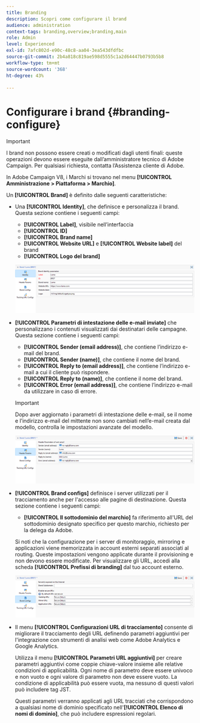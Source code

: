 ```yaml
---
title: Branding
description: Scopri come configurare il brand
audience: administration
context-tags: branding,overview;branding,main
role: Admin
level: Experienced
exl-id: 7afc802d-e90c-48c8-aa04-3ea543dfdfbc
source-git-commit: 2b4a818c819ae598d5555c1a2d64447b0793b5b8
workflow-type: tm+mt
source-wordcount: '368'
ht-degree: 43%

---
```


# Configurare i brand {#branding-configure}

>[!IMPORTANT]
>
>I brand non possono essere creati o modificati dagli utenti finali: queste operazioni devono essere eseguite dall’amministratore tecnico di Adobe Campaign. Per qualsiasi richiesta, contatta l’Assistenza cliente di Adobe.

In Adobe Campaign V8, i Marchi si trovano nel menu **[!UICONTROL Amministrazione > Piattaforma > Marchio]**.

Un **[!UICONTROL Brand]** è definito dalle seguenti caratteristiche:

* Una **[!UICONTROL Identity]**, che definisce e personalizza il brand. Questa sezione contiene i seguenti campi:

   * **[!UICONTROL Label]**, visibile nell’interfaccia
   * **[!UICONTROL ID]**
   * **[!UICONTROL Brand name]**
   * **[!UICONTROL Website URL]** e **[!UICONTROL Website label]** del brand
   * **[!UICONTROL Logo del brand]**

  ![](assets/branding_1.png)

* **[!UICONTROL Parametri di intestazione delle e-mail inviate]** che personalizzano i contenuti visualizzati dai destinatari delle campagne. Questa sezione contiene i seguenti campi:

   * **[!UICONTROL Sender (email address)]**, che contiene l’indirizzo e-mail del brand.
   * **[!UICONTROL Sender (name)]**, che contiene il nome del brand.
   * **[!UICONTROL Reply to (email address)]**, che contiene l’indirizzo e-mail a cui il cliente può rispondere.
   * **[!UICONTROL Reply to (name)]**, che contiene il nome del brand.
   * **[!UICONTROL Error (email address)]**, che contiene l’indirizzo e-mail da utilizzare in caso di errore.

  >[!IMPORTANT]
  >
  >Dopo aver aggiornato i parametri di intestazione delle e-mail, se il nome e l’indirizzo e-mail del mittente non sono cambiati nell’e-mail creata dal modello, controlla le impostazioni avanzate del modello.

  ![](assets/branding_2.png)

* **[!UICONTROL Brand configs]** definisce i server utilizzati per il tracciamento anche per l&#39;accesso alle pagine di destinazione. Questa sezione contiene i seguenti campi:

   * **[!UICONTROL Il sottodominio del marchio]** fa riferimento all&#39;URL del sottodominio designato specifico per questo marchio, richiesto per la delega da Adobe.

  Si noti che la configurazione per i server di monitoraggio, mirroring e applicazioni viene memorizzata in account esterni separati associati al routing. Queste impostazioni vengono applicate durante il provisioning e non devono essere modificate. Per visualizzare gli URL, accedi alla scheda **[!UICONTROL Prefissi di branding]** dal tuo account esterno.

  ![](assets/branding_3.png)

* Il menu **[!UICONTROL Configurazioni URL di tracciamento]** consente di migliorare il tracciamento degli URL definendo parametri aggiuntivi per l&#39;integrazione con strumenti di analisi web come Adobe Analytics e Google Analytics.

  Utilizza il menu **[!UICONTROL Parametri URL aggiuntivi]** per creare parametri aggiuntivi come coppie chiave-valore insieme alle relative condizioni di applicabilità. Ogni nome di parametro deve essere univoco e non vuoto e ogni valore di parametro non deve essere vuoto. La condizione di applicabilità può essere vuota, ma nessuno di questi valori può includere tag JST.

  Questi parametri verranno applicati agli URL tracciati che corrispondono a qualsiasi nome di dominio specificato nell&#39;**[!UICONTROL Elenco di nomi di dominio]**, che può includere espressioni regolari.
